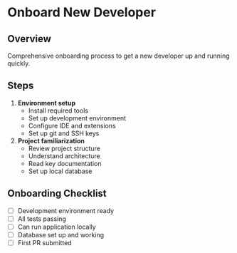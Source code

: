 # Onboard New Developer

## Overview

Comprehensive onboarding process to get a new developer up and running quickly.

## Steps

1. **Environment setup**
    - Install required tools
    - Set up development environment
    - Configure IDE and extensions
    - Set up git and SSH keys
2. **Project familiarization**
    - Review project structure
    - Understand architecture
    - Read key documentation
    - Set up local database

## Onboarding Checklist

- [ ] Development environment ready
- [ ] All tests passing
- [ ] Can run application locally
- [ ] Database set up and working
- [ ] First PR submitted
